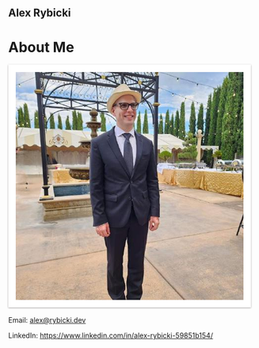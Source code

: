 
## Alex Rybicki
# About Me
<img
  src="assets/me.jpg"
  alt="Alex Rybicki"
  title="Alex Rybicki"
  style="  padding: 15px 15px 15px;  background-color: white;  box-shadow: 0 1px 3px rgba(34, 25, 25, 0.4); -moz-box-shadow: 0 1px 2px rgba(34,25,25,0.4); -webkit-box-              shadow: 0 1px 3px rgba(34, 25, 25, 0.4);">
  
Email: alex@rybicki.dev

LinkedIn: https://www.linkedin.com/in/alex-rybicki-59851b154/
